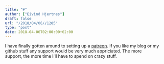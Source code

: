 ```yaml
---
title: "#"
author: ["Eivind Hjertnes"]
draft: false
url: "/2018/04/06//1285"
type: "post"
date: 2018-04-06T02:00:00+02:00
---
```


I have finally gotten around to setting up a
[patreon](https://patreon.com/hjertnes). If you like my blog or my
github stuff any support would be very much appriciated. The more
support, the more time I'll have to spend on crazy stuff.

